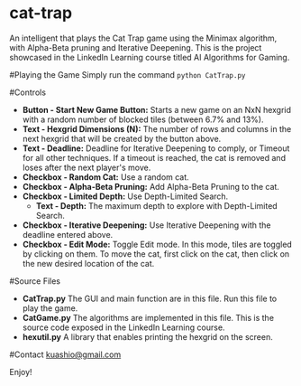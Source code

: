 # cat-trap
An intelligent that plays the Cat Trap game using the Minimax algorithm, with Alpha-Beta pruning and Iterative Deepening. This is the project showcased in the LinkedIn Learning course titled AI Algorithms for Gaming.

#Playing the Game
Simply run the command `python CatTrap.py`

#Controls

- **Button - Start New Game Button:** Starts a new game on an NxN hexgrid with a random number of blocked tiles (between 6.7% and 13%).
- **Text - Hexgrid Dimensions (N):** The number of rows and columns in the next hexgrid that will be created by the button above.
- **Text - Deadline:** Deadline for Iterative Deepening to comply, or Timeout for all other techniques. If a timeout is reached, the cat is removed and loses after the next player's move.
- **Checkbox - Random Cat:** Use a random cat.
- **Checkbox - Alpha-Beta Pruning:** Add Alpha-Beta Pruning to the cat.
- **Checkbox - Limited Depth:** Use Depth-Limited Search.
	- **Text - Depth:** The maximum depth to explore with Depth-Limited Search.
- **Checkbox - Iterative Deepening:** Use Iterative Deepening with the deadline entered above.
- **Checkbox - Edit Mode:** Toggle Edit mode. In this mode, tiles are toggled by clicking on them. To move the cat, first click on the cat, then click on the new desired location of the cat.


#Source Files
- **CatTrap.py** The GUI and main function are in this file. Run this file to play the game.
- **CatGame.py** The algorithms are implemented in this file. This is the  source code exposed in the LinkedIn Learning course.
- **hexutil.py** A library that enables printing the hexgrid on the screen.

#Contact
kuashio@gmail.com

Enjoy!
